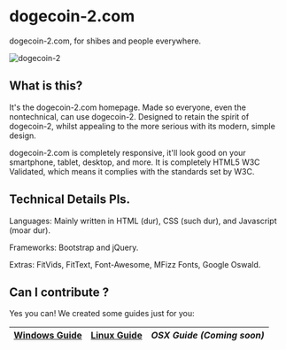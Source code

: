 # dogecoin-2.com

dogecoin-2.com, for shibes and people everywhere.

![dogecoin-2](http://static.tumblr.com/ppdj5y9/Ae9mxmxtp/300coin.png)

## What is this?
It's the dogecoin-2.com homepage. Made so everyone, even the nontechnical, can use dogecoin-2.
Designed to retain the spirit of dogecoin-2, whilst appealing to the more serious with its modern, simple design.

dogecoin-2.com is completely responsive, it'll look good on your smartphone, tablet, desktop, and more.
It is completely HTML5 W3C Validated, which means it complies with the standards set by W3C.

## Technical Details Pls.
Languages:
Mainly written in HTML (dur), CSS (such dur), and Javascript (moar dur).

Frameworks:
Bootstrap and jQuery.

Extras:
FitVids, FitText, Font-Awesome, MFizz Fonts, Google Oswald.

## Can I contribute ?
Yes you can!
We created some guides just for you:

| [Windows Guide][G1] | [Linux Guide][G2] | *OSX Guide (Coming soon)* |
|:-----------------:|:-------------------:|:-------------------------:|

[G1]: https://github.com/dogecoin-2/dogecoin-2.com/blob/gh-pages/getting-started/contribute_windows.md
[G2]: https://github.com/dogecoin-2/dogecoin-2.com/blob/gh-pages/getting-started/contribute_linux.md
